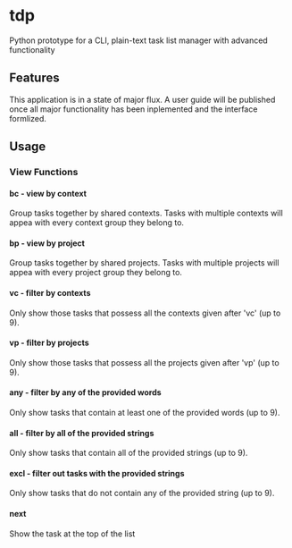 # tdp
Python prototype for a CLI, plain-text task list manager with advanced functionality

## Features

This application is in a state of major flux. A user guide will be published once all major functionality has been inplemented and the interface formlized.


## Usage

### View Functions

#### bc - view by context
Group tasks together by shared contexts. Tasks with multiple contexts will appea with every context group they belong to.

#### bp - view by project
Group tasks together by shared projects. Tasks with multiple projects will appea with every project group they belong to.

#### vc - filter by contexts
Only show those tasks that possess all the contexts given after 'vc' (up to 9).

#### vp - filter by projects
Only show those tasks that possess all the projects given after 'vp' (up to 9).

#### any - filter by any of the provided words
Only show tasks that contain at least one of the provided words (up to 9).

#### all - filter by all of the provided strings
Only show tasks that contain all of the provided strings (up to 9).

#### excl - filter out tasks with the provided strings
Only show tasks that do not contain any of the provided string (up to 9).

#### next
Show the task at the top of the list
